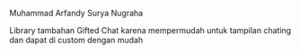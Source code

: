 Muhammad Arfandy Surya Nugraha

Library tambahan Gifted Chat karena mempermudah untuk tampilan chating dan dapat di custom dengan mudah